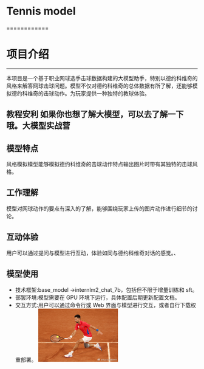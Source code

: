 # Tennis model
============
# 项目介绍
------------
本项目是一个基于职业网球选手击球数据构建的大模型助手，特别以德约科维奇的风格来解答网球击球问题。模型不仅对德约科维奇的总体数据有所了解，还能够模拟德约科维奇的击球动作。为玩家提供一种独特的教球体验。
## 教程安利 如果你也想了解大模型，可以去了解一下哦。大模型实战营
## 模型特点
风格模拟模型能够模拟德约科维奇的击球动作特点输出图片时带有其独特的击球风格。
## 工作理解
模型对网球动作的要点有深入的了解，能够围绕玩家上传的图片动作进行细节的讨论。
## 互动体验
用户可以通过提问与模型进行互动，体验如同与德约科维奇对话的感觉。、
## 模型使用
* 技术框架:base_model ->internlm2_chat_7b，包括但不限于增量训练和 sft。
* 部罢环境:模型需要在 GPU 环境下运行，具体配置后期更新配置文档。
* 交互方式:用户可以通过命令行或 Web 界面与模型进行交互，或者自行下载权重部署。
  <img src="https://github.com/xingc-ai/xingLLM/blob/main/7abb19ef85f4b2f87a805a4155f70072.jpg" width="210px"> 
